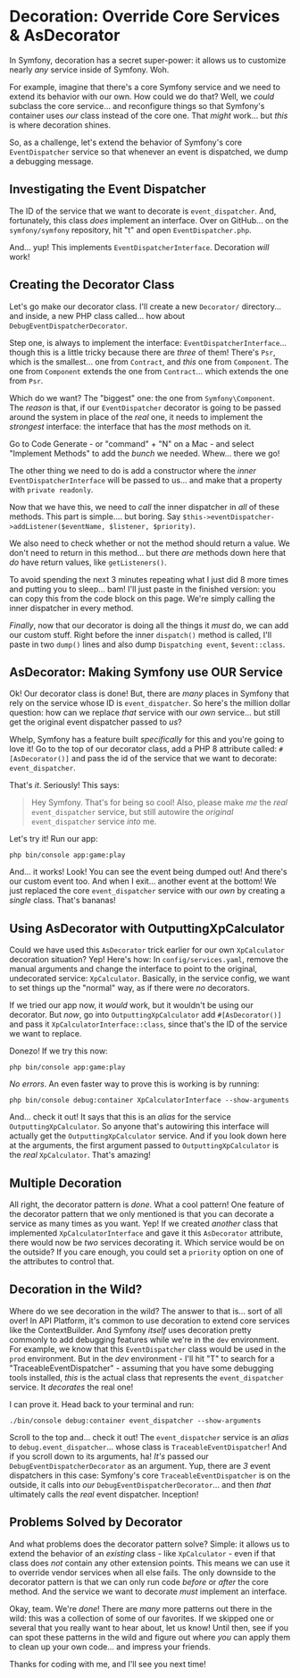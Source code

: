 # Decoration: Override Core Services & AsDecorator

In Symfony, decoration has a secret super-power: it allows us to customize nearly
*any* service inside of Symfony. Woh.

For example, imagine that there's a core Symfony service and we need to extend its
behavior with our own. How could we do that? Well, we *could* subclass the core
service... and reconfigure things so that Symfony's container uses *our* class
instead of the core one. That *might* work... but *this* is where decoration shines.

So, as a challenge, let's extend the behavior of Symfony's core `EventDispatcher`
service so that whenever an event is dispatched, we dump a debugging message.

## Investigating the Event Dispatcher

The ID of the service that we want to decorate is `event_dispatcher`. And, fortunately,
this class *does* implement an interface. Over on GitHub... on the
`symfony/symfony` repository, hit "t" and open `EventDispatcher.php`.

And... yup! This implements `EventDispatcherInterface`. Decoration *will* work!

## Creating the Decorator Class

Let's go make our decorator class. I'll create a new `Decorator/` directory...
and inside, a new PHP class called... how about `DebugEventDispatcherDecorator`.

Step one, is always to implement the interface: `EventDispatcherInterface`... though
this is a little tricky because there are *three* of them! There's `Psr`, which
is the smallest... one from `Contract`, and *this* one from `Component`. The one
from `Component` extends the one from `Contract`... which extends the one from `Psr`.

Which do we want? The "biggest" one: the one from `Symfony\Component`. The *reason*
is that, if our `EventDispatcher` decorator is going to be passed around the system
in place of the *real* one, it needs to implement the *strongest* interface: the
interface that has the *most* methods on it.

Go to Code Generate - or "command" + "N" on a Mac - and select "Implement
Methods" to add the *bunch* we needed. Whew... there we go!

The other thing we need to do is add a constructor where the *inner*
`EventDispatcherInterface` will be passed to us... and make that a property with
`private readonly`.

Now that we have this, we need to *call* the inner dispatcher in *all* of
these methods. This part is simple.... but boring. Say
`$this->eventDispatcher->addListener($eventName, $listener, $priority)`.

We also need to check whether or not the method should return a value. We don't
need to return in this method... but there *are* methods down here that *do* have
return values, like `getListeners()`.

To avoid spending the next 3 minutes repeating what I just did 8 more times and
putting you to sleep... bam! I'll just paste in the finished version: you can copy
this from the code block on this page. We're simply calling the inner dispatcher
in every method.

*Finally*, now that our decorator is doing all the things it *must* do, we can
add our custom stuff. Right before the inner `dispatch()` method is called,
I'll paste in two `dump()` lines and also dump `Dispatching event`, `$event::class`.

## AsDecorator: Making Symfony use OUR Service

Ok! Our decorator class is done! But, there are *many* places in Symfony that rely
on the service whose ID is `event_dispatcher`. So here's the million dollar question:
how can we replace *that* service with our *own* service... but still get the original
event dispatcher passed to *us*?

Whelp, Symfony has a feature built *specifically* for this and you're going to
love it! Go to the top of our decorator class, add a PHP 8 attribute called:
`#[AsDecorator()]` and pass the id of the service that we want to decorate:
`event_dispatcher`.

That's *it*. Seriously! This says:

> Hey Symfony. That's for being so cool! Also, please make *me* the *real*
> `event_dispatcher` service, but still autowire the *original* `event_dispatcher`
> service *into* me.

Let's try it! Run our app:

```terminal-silent
php bin/console app:game:play
```

And... it works! Look! You can see the event being dumped out! And there's our
custom event too. And when I exit... another event at the bottom! We just replaced
the core `event_dispatcher` service with our *own* by creating a *single* class.
That's bananas!

## Using AsDecorator with OutputtingXpCalculator

Could we have used this `AsDecorator` trick earlier for our own `XpCalculator`
decoration situation? Yep! Here's how: In `config/services.yaml`, remove the manual
arguments and change the interface to point to the original, undecorated service:
`XpCalculator`. Basically, in the service config, we want to set things up the
"normal" way, as if there were *no* decorators.

If we tried our app now, it *would* work, but it wouldn't be using our decorator.
But *now*, go into `OutputtingXpCalculator` add `#[AsDecorator()]` and pass it
`XpCalculatorInterface::class`, since that's the ID of the service we want to
replace.

Donezo! If we try this now:

```terminal-silent
php bin/console app:game:play
```

*No errors*. An even faster way to prove this is working is by running:

```terminal
php bin/console debug:container XpCalculatorInterface --show-arguments
```

And... check it out! It says that this is an *alias* for the service
`OutputtingXpCalculator`. So anyone that's autowiring this interface will actually
get the `OutputtingXpCalculator` service. And if you look down here at the arguments,
the first argument passed to `OutputtingXpCalculator` is the *real* `XpCalculator`.
That's amazing!

## Multiple Decoration

All right, the decorator pattern is *done*. What a cool pattern! One feature of the
decorator pattern that we only mentioned is that you can decorate a service as many
times as you want. Yep! If we created *another* class that implemented
`XpCalculatorInterface` and gave it this `AsDecorator` attribute, there would now
be *two* services decorating it. Which service would be on the outside? If you care
enough, you could set a `priority` option on one of the attributes to control that.

## Decoration in the Wild?

Where do we see decoration in the wild? The answer to that is... sort of all over!
In API Platform, it's common to use decoration to extend core services like
the ContextBuilder. And Symfony *itself* uses decoration pretty commonly to add
debugging features while we're in the `dev` environment. For example, we know that
this `EventDispatcher` class would be used in the `prod` environment. But in the
*dev* environment - I'll hit "T" to search for a "TraceableEventDispatcher" - assuming
that you have some debugging tools installed, *this* is the actual class that
represents the `event_dispatcher` service. It *decorates* the real one!

I can prove it. Head back to your terminal and run:

```terminal
./bin/console debug:container event_dispatcher --show-arguments
```

Scroll to the top and... check it out! The `event_dispatcher` service is an *alias*
to `debug.event_dispatcher`... whose class is `TraceableEventDispatcher`! And if
you scroll down to its arguments, ha! *It's* passed our `DebugEventDispatcherDecorator`
as an argument. Yup, there are *3* event dispatchers in this case: Symfony's
core `TraceableEventDispatcher` is on the outside, it calls into *our*
`DebugEventDispatcherDecorator`... and then *that* ultimately calls the *real*
event dispatcher. Inception!

## Problems Solved by Decorator

And what problems does the decorator pattern solve? Simple: it allows us to extend
the behavior of an *existing* class - like `XpCalculator` - even if that class
does *not* contain any other extension points. This means we can use it to override
vendor services when all else fails. The only downside to the decorator pattern is
that we can only run code *before* or *after* the core method. And the service we
want to decorate *must* implement an interface.

Okay, team. We're *done*! There are *many* more patterns out there in the wild:
this was a collection of some of our favorites. If we skipped one or several that
you really want to hear about, let us know! Until then, see if you can spot these
patterns in the wild and figure out where *you* can apply them to clean up your own
code... and impress your friends.

Thanks for coding with me, and I'll see you next time!
